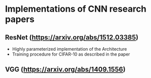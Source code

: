 # Implementations of CNN research papers

## ResNet (https://arxiv.org/abs/1512.03385)
* Highly parameterized implementation of the Architecture 
* Training procedure for CIFAR-10 as described in the paper

## VGG (https://arxiv.org/abs/1409.1556)
